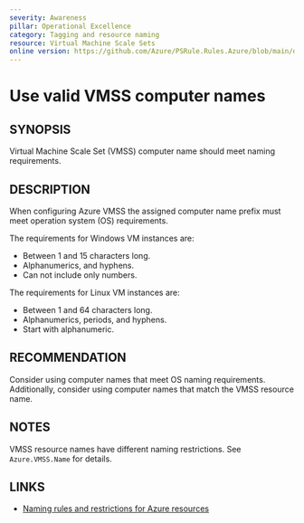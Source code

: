 ```yaml
---
severity: Awareness
pillar: Operational Excellence
category: Tagging and resource naming
resource: Virtual Machine Scale Sets
online version: https://github.com/Azure/PSRule.Rules.Azure/blob/main/docs/en/rules/Azure.VMSS.ComputerName.md
---
```


# Use valid VMSS computer names

## SYNOPSIS

Virtual Machine Scale Set (VMSS) computer name should meet naming requirements.

## DESCRIPTION

When configuring Azure VMSS the assigned computer name prefix must meet operation system (OS) requirements.

The requirements for Windows VM instances are:

- Between 1 and 15 characters long.
- Alphanumerics, and hyphens.
- Can not include only numbers.

The requirements for Linux VM instances are:

- Between 1 and 64 characters long.
- Alphanumerics, periods, and hyphens.
- Start with alphanumeric.

## RECOMMENDATION

Consider using computer names that meet OS naming requirements.
Additionally, consider using computer names that match the VMSS resource name.

## NOTES

VMSS resource names have different naming restrictions.
See `Azure.VMSS.Name` for details.

## LINKS

- [Naming rules and restrictions for Azure resources](https://docs.microsoft.com/en-us/azure/azure-resource-manager/management/resource-name-rules)
